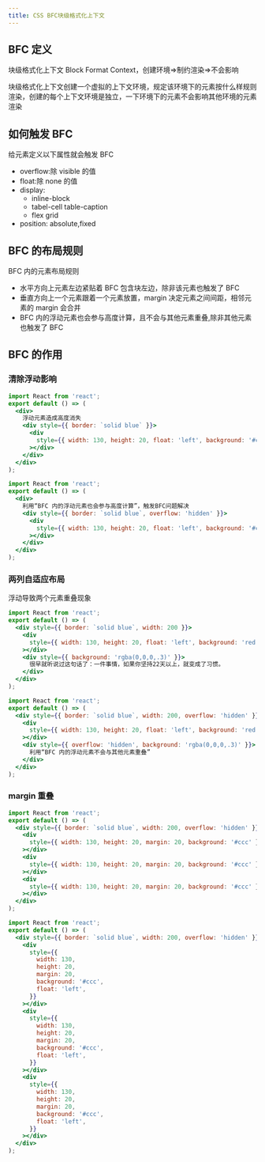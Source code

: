 ```yaml
---
title: CSS BFC块级格式化上下文
---
```


## BFC 定义

块级格式化上下文 Block Format Context，创建环境=>制约渲染=>不会影响

块级格式化上下文创建一个虚拟的上下文环境，规定该环境下的元素按什么样规则渲染，创建的每个上下文环境是独立，一下环境下的元素不会影响其他环境的元素渲染

## 如何触发 BFC

给元素定义以下属性就会触发 BFC

- overflow:除 visible 的值
- float:除 none 的值
- display:
  - inline-block
  - tabel-cell table-caption
  - flex grid
- position: absolute,fixed

## BFC 的布局规则

BFC 内的元素布局规则

- 水平方向上元素左边紧贴着 BFC 包含块左边，除非该元素也触发了 BFC
- 垂直方向上一个元素跟着一个元素放置，margin 决定元素之间间距，相邻元素的 margin 会合并
- BFC 内的浮动元素也会参与高度计算，且不会与其他元素重叠,除非其他元素也触发了 BFC

## BFC 的作用

### 清除浮动影响

```jsx
import React from 'react';
export default () => (
  <div>
    浮动元素造成高度消失
    <div style={{ border: `solid blue` }}>
      <div
        style={{ width: 130, height: 20, float: 'left', background: '#ccc' }}
      ></div>
    </div>
  </div>
);
```

```jsx
import React from 'react';
export default () => (
  <div>
    利用“BFC 内的浮动元素也会参与高度计算”，触发BFC问题解决
    <div style={{ border: `solid blue`, overflow: 'hidden' }}>
      <div
        style={{ width: 130, height: 20, float: 'left', background: '#ccc' }}
      ></div>
    </div>
  </div>
);
```

### 两列自适应布局

浮动导致两个元素重叠现象

```jsx
import React from 'react';
export default () => (
  <div style={{ border: `solid blue`, width: 200 }}>
    <div
      style={{ width: 130, height: 20, float: 'left', background: 'red' }}
    ></div>
    <div style={{ background: 'rgba(0,0,0,.3)' }}>
      很早就听说过这句话了：一件事情，如果你坚持22天以上，就变成了习惯。
    </div>
  </div>
);
```

```jsx
import React from 'react';
export default () => (
  <div style={{ border: `solid blue`, width: 200, overflow: 'hidden' }}>
    <div
      style={{ width: 130, height: 20, float: 'left', background: 'red' }}
    ></div>
    <div style={{ overflow: 'hidden', background: 'rgba(0,0,0,.3)' }}>
      利用“BFC 内的浮动元素不会与其他元素重叠”
    </div>
  </div>
);
```

### margin 重叠

```jsx
import React from 'react';
export default () => (
  <div style={{ border: `solid blue`, width: 200, overflow: 'hidden' }}>
    <div
      style={{ width: 130, height: 20, margin: 20, background: '#ccc' }}
    ></div>
    <div
      style={{ width: 130, height: 20, margin: 20, background: '#ccc' }}
    ></div>
    <div
      style={{ width: 130, height: 20, margin: 20, background: '#ccc' }}
    ></div>
  </div>
);
```

```jsx
import React from 'react';
export default () => (
  <div style={{ border: `solid blue`, width: 200, overflow: 'hidden' }}>
    <div
      style={{
        width: 130,
        height: 20,
        margin: 20,
        background: '#ccc',
        float: 'left',
      }}
    ></div>
    <div
      style={{
        width: 130,
        height: 20,
        margin: 20,
        background: '#ccc',
        float: 'left',
      }}
    ></div>
    <div
      style={{
        width: 130,
        height: 20,
        margin: 20,
        background: '#ccc',
        float: 'left',
      }}
    ></div>
  </div>
);
```
